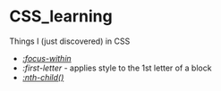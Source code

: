 # CSS_learning
Things I (just discovered) in CSS

- [*:focus-within*](https://developer.mozilla.org/en-US/docs/Web/CSS/:focus-within)
- *:first-letter* - applies style to the 1st letter of a block  
- [*:nth-child()*](https://developer.mozilla.org/en-US/docs/Web/CSS/:nth-child)
